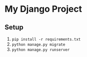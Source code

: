 # My Django Project

## Setup
1. `pip install -r requirements.txt`
2. `python manage.py migrate`
3. `python manage.py runserver`
